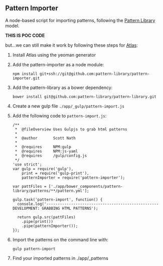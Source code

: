 Pattern Importer
---

A node-based script for importing patterns, following the [Pattern Library](http://github.com/pattern-library/pattern-library) model.

**THIS IS POC CODE**

but...we can still make it work by following these steps for [Atlas](/scottnath/atlas):

1. Install Atlas using the yeoman generator
2. Add the pattern-importer as a node module:

    ```
    npm install git+ssh://git@github.com:pattern-library/pattern-importer.git
    ```
3. Add the pattern-library as a bower dependency:

    ```
    bower install git@github.com:pattern-library/pattern-library.git
    ```

4. Create a new gulp file `./app/_gulp/pattern-import.js`
5. Add the following code to `pattern-import.js`:

    ```
    /**
     *  @fileOverview Uses Gulpjs to grab html patterns
     *
     *  @author       Scott Nath
     *
     *  @requires     NPM:gulp
     *  @requires     NPM:js-yaml
     *  @requires     /gulp/config.js
     */
    'use strict';
    var gulp = require('gulp'),
        print = require('gulp-print'),
        patternImporter = require('pattern-importer');
    
    var pattFiles = ['./app/bower_components/pattern-library/patterns/**/pattern.yml'];
    
    gulp.task('pattern-import', function() {
      console.log('-------------------------------------------------- DEVELOPMENT: GRABBING HTML PATTERNS');
    
      return gulp.src(pattFiles)
        .pipe(print())
        .pipe(patternImporter());
    });
    ```

6. Import the patterns on the command line with:

    ```
    gulp pattern-import
    ```

7. Find your imported patterns in ./app/_patterns
